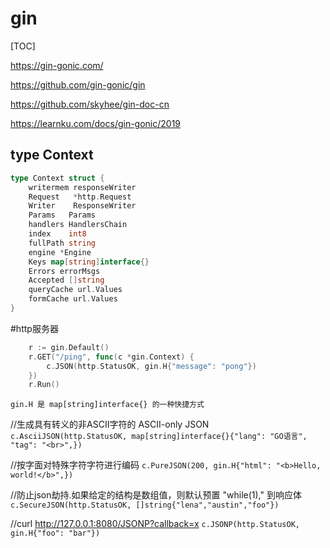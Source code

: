 # gin

[TOC]

https://gin-gonic.com/

<https://github.com/gin-gonic/gin>

<https://github.com/skyhee/gin-doc-cn>

https://learnku.com/docs/gin-gonic/2019

## type Context 
```go
type Context struct {
	writermem responseWriter
	Request   *http.Request
	Writer    ResponseWriter
	Params   Params
	handlers HandlersChain
	index    int8
	fullPath string
	engine *Engine
	Keys map[string]interface{}
	Errors errorMsgs
	Accepted []string
	queryCache url.Values
	formCache url.Values
}
```

#http服务器

```go
	r := gin.Default()
	r.GET("/ping", func(c *gin.Context) {
		c.JSON(http.StatusOK, gin.H{"message": "pong"})
	})
	r.Run()
```
```gin.H 是 map[string]interface{} 的一种快捷方式```

//生成具有转义的非ASCII字符的 ASCII-only JSON 
```c.AsciiJSON(http.StatusOK, map[string]interface{}{"lang": "GO语言", "tag": "<br>",}) ```

//按字面对特殊字符字符进行编码 
```c.PureJSON(200, gin.H{"html": "<b>Hello, world!</b>",})  ```

//防止json劫持.如果给定的结构是数组值，则默认预置 "while(1)," 到响应体 
```c.SecureJSON(http.StatusOK, []string{"lena","austin","foo"})```

//curl http://127.0.0.1:8080/JSONP?callback=x
```c.JSONP(http.StatusOK, gin.H{"foo": "bar"})```
